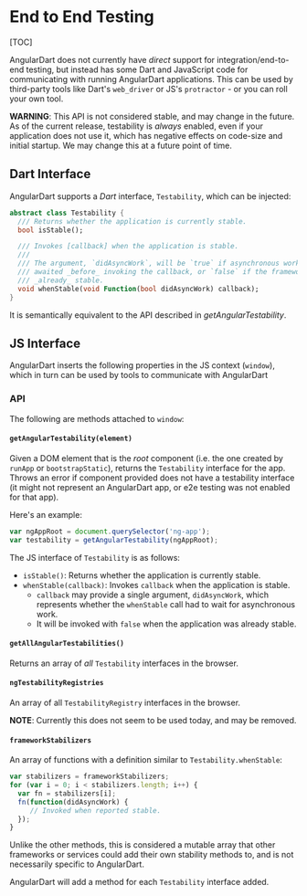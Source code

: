 # End to End Testing

<!-- !g3-begin(For internal use only) -->
[TOC]

<!--* freshness: { owner: 'matanl' reviewed: '2018-06-21' } *-->
<!-- !g3-end -->

AngularDart does not currently have _direct_ support for integration/end-to-end
testing, but instead has some Dart and JavaScript code for communicating with
running AngularDart applications. This can be used by third-party tools like
Dart's `web_driver` or JS's `protractor` - or you can roll your own tool.

**WARNING**: This API is not considered stable, and may change in the future.
             As of the current release, testability is _always_ enabled, even
             if your application does not use it, which has negative effects on
             code-size and initial startup. We may change this at a future point
             of time.

## Dart Interface

AngularDart supports a _Dart_ interface, `Testability`, which can be injected:

```dart
abstract class Testability {
  /// Returns whether the application is currently stable.
  bool isStable();

  /// Invokes [callback] when the application is stable.
  ///
  /// The argument, `didAsyncWork`, will be `true` if asynchronous work was
  /// awaited _before_ invoking the callback, or `false` if the framework was
  /// _already_ stable.
  void whenStable(void Function(bool didAsyncWork) callback);
}
```

It is semantically equivalent to the API described in _getAngularTestability_.

## JS Interface

AngularDart inserts the following properties in the JS context (`window`),
which in turn can be used by tools to communicate with AngularDart

### API

The following are methods attached to `window`:

#### `getAngularTestability(element)`

Given a DOM element that is the _root_ component (i.e. the one created by
`runApp` or `bootstrapStatic`), returns the `Testability` interface for the
app. Throws an error if component provided does not have a testability
interface (it might not represent an AngularDart app, or e2e testing was not
enabled for that app).

Here's an example:

```js
var ngAppRoot = document.querySelector('ng-app');
var testability = getAngularTestability(ngAppRoot);
```

The JS interface of `Testability` is as follows:

* `isStable()`: Returns whether the application is currently stable.
* `whenStable(callback)`: Invokes `callback` when the application is stable.
  * `callback` may provide a single argument, `didAsyncWork`, which represents
    whether the `whenStable` call had to wait for asynchronous work.
  * It will be invoked with `false` when the application was already stable.

#### `getAllAngularTestabilities()`

Returns an array of _all_ `Testability` interfaces in the browser.

#### `ngTestabilityRegistries`

An array of all `TestabilityRegistry` interfaces in the browser.

**NOTE**: Currently this does not seem to be used today, and may be removed.

#### `frameworkStabilizers`

An array of functions with a definition similar to `Testability.whenStable`:

```js
var stabilizers = frameworkStabilizers;
for (var i = 0; i < stabilizers.length; i++) {
  var fn = stabilizers[i];
  fn(function(didAsyncWork) {
     // Invoked when reported stable.
  });
}
```

Unlike the other methods, this is considered a mutable array that other
frameworks or services could add their own stability methods to, and is not
necessarily specific to AngularDart.

AngularDart will add a method for each `Testability` interface added.
